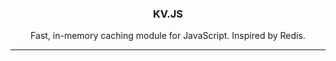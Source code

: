 <h3 align="center">KV.JS</h3>
<p align="center">Fast, in-memory caching module for JavaScript. Inspired by Redis.</p>
<hr>
